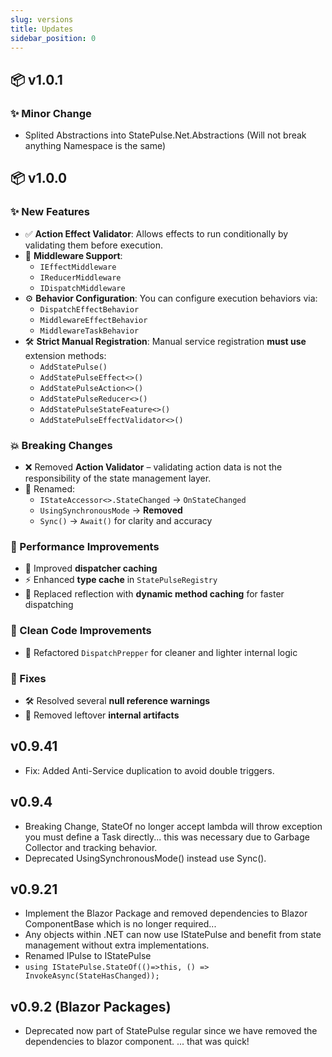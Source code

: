 ```yaml
---
slug: versions
title: Updates
sidebar_position: 0
---
```

## 📦 v1.0.1
### ✨ Minor Change
- Splited Abstractions into StatePulse.Net.Abstractions (Will not break anything Namespace is the same)


## 📦 v1.0.0
### ✨ New Features

- ✅ **Action Effect Validator**: Allows effects to run conditionally by validating them before execution.
- 🧩 **Middleware Support**:
  - `IEffectMiddleware`
  - `IReducerMiddleware`
  - `IDispatchMiddleware`
- ⚙️ **Behavior Configuration**: You can configure execution behaviors via:
  - `DispatchEffectBehavior`
  - `MiddlewareEffectBehavior`
  - `MiddlewareTaskBehavior`
- 🛠️ **Strict Manual Registration**: Manual service registration **must use** extension methods:
  - `AddStatePulse()`
  - `AddStatePulseEffect<>()`
  - `AddStatePulseAction<>()`
  - `AddStatePulseReducer<>()`
  - `AddStatePulseStateFeature<>()`
  - `AddStatePulseEffectValidator<>()`

### 💥 Breaking Changes

- ❌ Removed **Action Validator** – validating action data is not the responsibility of the state management layer.
- 🔄 Renamed:
  - `IStateAccessor<>.StateChanged` → `OnStateChanged`
  - `UsingSynchronousMode` → **Removed**
  - `Sync()` → `Await()` for clarity and accuracy

### 🚀 Performance Improvements

- 🧠 Improved **dispatcher caching**
- ⚡ Enhanced **type cache** in `StatePulseRegistry`
- 🧬 Replaced reflection with **dynamic method caching** for faster dispatching

### 🧼 Clean Code Improvements

- 🧹 Refactored `DispatchPrepper` for cleaner and lighter internal logic

### 🐞 Fixes

- 🛠️ Resolved several **null reference warnings**
- 🧽 Removed leftover **internal artifacts**

## v0.9.41
- Fix: Added Anti-Service duplication to avoid double triggers.

## v0.9.4
- Breaking Change, StateOf no longer accept lambda will throw exception you must define a Task directly... this was necessary due to Garbage Collector and tracking behavior.
- Deprecated UsingSynchronousMode() instead use Sync().

## v0.9.21
- Implement the Blazor Package and removed dependencies to Blazor ComponentBase which is no longer required... 
- Any objects within .NET can now use IStatePulse and benefit from state management without extra implementations.
- Renamed IPulse to IStatePulse
- ```using IStatePulse.StateOf(()=>this, () => InvokeAsync(StateHasChanged));```


## v0.9.2 (Blazor Packages)
- Deprecated now part of StatePulse regular since we have removed the dependencies to blazor component.
... that was quick!


